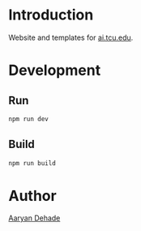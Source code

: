 # Introduction

Website and templates for [ai.tcu.edu](https://ai.tcu.edu).

# Development

## Run

```bash
npm run dev
```

## Build

```bash
npm run build
```

# Author
[Aaryan Dehade](https://aaryandehade.me)